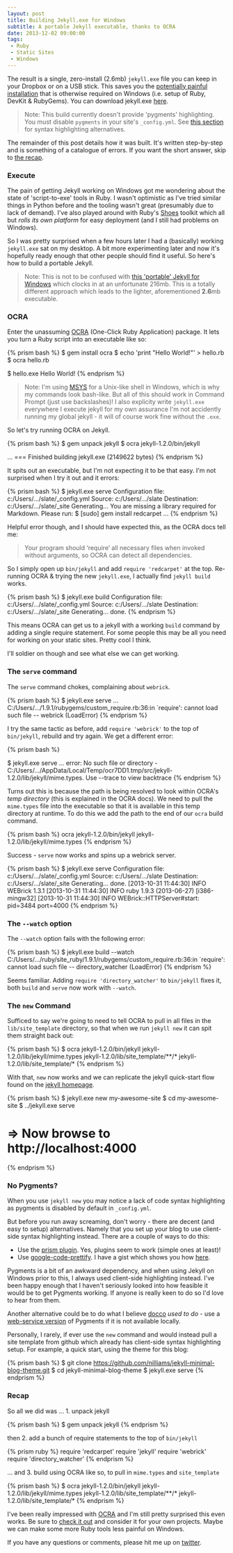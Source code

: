 ```yaml
---
layout: post
title: Building Jekyll.exe for Windows
subtitle: A portable Jekyll executable, thanks to OCRA
date: 2013-12-02 09:00:00
tags:
 - Ruby
 - Static Sites
 - Windows
---
```


The result is a single, zero-install (2.6mb) `jekyll.exe` file you can keep in your Dropbox or on a USB stick. This saves you the [potentially painful installation](http://www.madhur.co.in/blog/2011/09/01/runningjekyllwindows.html) that is otherwise required on Windows (i.e. setup of Ruby, DevKit & RubyGems). You can download jekyll.exe [here](https://github.com/nilliams/jekyll.exe).

> Note: This build currently doesn't provide 'pygments' highlighting. You must disable `pygments` in your site's `_config.yml`. See [this section](#pygments) for syntax highlighting alternatives.

The remainder of this post details how it was built. It's written step-by-step and is something of a catalogue of errors. If you want the short answer, skip to [the recap](#recap).

### Execute

The pain of getting Jekyll working on Windows got me wondering about the state of 'script-to-exe' tools in Ruby. I wasn't optimistic as I've tried similar things in Python before and the tooling wasn't great (presumably due to lack of demand). I've also played around with Ruby's [Shoes](http://shoesrb.com) toolkit which all but *rolls its own platform* for easy deployment (and I still had problems on Windows).

So I was pretty surprised when a few hours later I had a (basically) working `jekyll.exe` sat on my desktop. A bit more experimenting later and now it's hopefully ready enough that other people should find it useful. So here's how to build a portable Jekyll.

> Note: This is not to be confused with [this 'portable' Jekyll for Windows](http://www.madhur.co.in/blog/2013/07/20/buildportablejekyll.html) which clocks in at an unfortunate 216mb. This is a totally different approach which leads to the lighter, aforementioned **2.6**mb executable.

### OCRA

Enter the unassuming [OCRA](http://ocra.rubyforge.org/) (One-Click Ruby Application) package. It lets you turn a Ruby script into an executable like so:

{% prism bash %}
$ gem install ocra
$ echo 'print "Hello World!"' > hello.rb
$ ocra hello.rb

$ hello.exe
Hello World!
{% endprism %}

> Note: I'm using [MSYS](http://www.mingw.org/wiki/MSYS) for a Unix-like shell in Windows, which is why my commands look bash-like. But all of this should work in Command Prompt (just use backslashes)! I also explicity write `jekyll.exe` everywhere I execute jekyll for my own assurance I'm not accidently running my global jekyll - it will of course work fine without the `.exe`.

So let's try running OCRA on Jekyll.

{% prism bash %}
$ gem unpack jekyll
$ ocra jekyll-1.2.0/bin/jekyll

...
=== Finished building jekyll.exe (2149622 bytes)
{% endprism %}

It spits out an executable, but I'm not expecting it to be that easy. I'm not surprised when I try it out and it errors:

{% prism bash %}
$ jekyll.exe serve
Configuration file: c:/Users/.../slate/_config.yml
            Source: c:/Users/.../slate
       Destination: c:/Users/.../slate/_site
      Generating... You are missing a library required for Markdown.
      Please run: $ [sudo] gem install redcarpet
...
{% endprism %}

Helpful error though, and I should have expected this, as the OCRA docs tell me:

> Your program should ‘require’ all necessary files when invoked without arguments, so OCRA can detect all dependencies.

 So I simply open up `bin/jekyll` and add `require 'redcarpet'` at the top. Re-running OCRA & trying the new `jekyll.exe`, I actually find `jekyll build` works.

{% prism bash %}
$ jekyll.exe build
Configuration file: c:/Users/.../slate/_config.yml
            Source: c:/Users/.../slate
       Destination: c:/Users/.../slate/_site
      Generating... done.
{% endprism %}

This means OCRA can get us to a jekyll with a working `build` command by adding a single require statement. For some people this may be all you need for working on your static sites. Pretty cool I think.

I'll soldier on though and see what else we can get working. 

### The `serve` command

The `serve` command chokes, complaining about `webrick`.

{% prism bash %}
$ jekyll.exe serve
...
C:/Users/.../1.9.1/rubygems/custom_require.rb:36:in `require':
cannot load such file -- webrick (LoadError)
{% endprism %}

I try the same tactic as before, add `require 'webrick'` to the top of `bin/jekyll`, rebuild and try again. We get a different error:

{% prism bash %}

$ jekyll.exe serve
...
error: No such file or directory - C:/Users/.../AppData/Local/Temp/ocr7DD1.tmp/src/jekyll-1.2.0/lib/jekyll/mime.types. Use --trace to view backtrace
{% endprism %}

Turns out this is because the path is being resolved to look within OCRA's *temp directory* (this is explained in the OCRA docs). We need to pull the `mime.types` file into the executable so that it is available in this temp directory at runtime. To do this we add the path to the end of our `ocra` build command.

{% prism bash %}
ocra jekyll-1.2.0/bin/jekyll jekyll-1.2.0/lib/jekyll/mime.types
{% endprism %}

Success - `serve` now works and spins up a webrick server.

{% prism bash %}
$ jekyll.exe serve
Configuration file: c:/Users/.../slate/_config.yml
            Source: c:/Users/.../slate
       Destination: c:/Users/.../slate/_site
      Generating... done.
[2013-10-31 11:44:30] INFO  WEBrick 1.3.1
[2013-10-31 11:44:30] INFO  ruby 1.9.3 (2013-06-27) [i386-mingw32]
[2013-10-31 11:44:30] INFO  WEBrick::HTTPServer#start: pid=3484 port=4000
{% endprism %}

### The `--watch` option

The `--watch` option fails with the following error:

{% prism bash %}
$ jekyll.exe build --watch
C:/Users/.../ruby/site_ruby/1.9.1/rubygems/custom_require.rb:36:in `require': cannot load such file --
directory_watcher (LoadError)
{% endprism %}

Seems familiar. Adding `require 'directory_watcher'` to `bin/jekyll` fixes it, both `build` and `serve` now work with `--watch`.

### The `new` Command

Sufficed to say we're going to need to tell OCRA to pull in all files in the `lib/site_template` directory, so that when we run `jekyll new` it can spit them straight back out:

{% prism bash %}
$ ocra jekyll-1.2.0/bin/jekyll jekyll-1.2.0/lib/jekyll/mime.types jekyll-1.2.0/lib/site_template/**/* jekyll-1.2.0/lib/site_template/*
{% endprism %}

With that, `new` now works and we can replicate the jekyll quick-start flow found on the [jekyll homepage](http://jekyllrb.com).

{% prism bash %}
$ jekyll.exe new my-awesome-site
$ cd my-awesome-site
$ ../jekyll.exe serve
# => Now browse to http://localhost:4000
{% endprism %}

<a name="pygments"></a>
### No Pygments?

When you use `jekyll new` you may notice a lack of code syntax highlighting as pygments is disabled by default in `_config.yml`.

But before you run away screaming, don't worry - there are decent (and easy to setup) alternatives. Namely that you set up your blog to use client-side syntax highlighting instead. There are a couple of ways to do this:

 * Use the [prism plugin](https://github.com/gmurphey/jekyll-prism-plugin). Yes, plugins seem to work (simple ones at least)!
 * Use [google-code-prettify](https://code.google.com/p/google-code-prettify/). I have a gist which shows you how [here](https://gist.github.com/nilliams/7138983#file-gistfile1-md).

Pygments is a bit of an awkward dependency, and when using Jekyll on Windows prior to this, I always used client-side highlighting instead. I've been happy enough that I haven't seriously looked into how feasible it would be to get Pygments working. If anyone is really keen to do so I'd love to hear from them.

Another alternative could be to do what I believe [docco](http://jashkenas.github.io/docco/) *used to do* - use a [web-service version](http://pygments.appspot.com/) of Pygments if it is not available locally.

Personally, I rarely, if ever use the `new` command and would instead pull a site template from github which already has client-side syntax highlighting setup. For example, a quick start, using the theme for this blog:

{% prism bash %}
$ git clone https://github.com/nilliams/jekyll-minimal-blog-theme.git
$ cd jekyll-minimal-blog-theme
$ jekyll.exe serve
{% endprism %}

<a name="recap"></a>
### Recap

So all we did was ... 1. unpack jekyll

{% prism bash %}
$ gem unpack jekyll
{% endprism %}

then 2. add a bunch of require statements to the top of `bin/jekyll`

{% prism ruby %}
require 'redcarpet'
require 'jekyll'
require 'webrick'
require 'directory_watcher'
{% endprism %}

... and 3. build using OCRA like so, to pull in `mime.types` and `site_template`

{% prism bash %}
$ ocra jekyll-1.2.0/bin/jekyll jekyll-1.2.0/lib/jekyll/mime.types jekyll-1.2.0/lib/site_template/**/* jekyll-1.2.0/lib/site_template/*
{% endprism %}

I've been really impressed with [OCRA](http://ocra.rubyforge.org/) and I'm still pretty surprised this even works. Be sure to [check it out](http://ocra.rubyforge.org) and consider it for your own projects. Maybe we can make some more Ruby tools less painful on Windows.

If you have any questions or comments, please hit me up on [twitter](http://twitter.com/nickwuh).

<!--
Nonono, not this (which brings the ruby kitchen sink with it): http://www.madhur.co.in/blog/2013/07/20/buildportablejekyll.html
-->